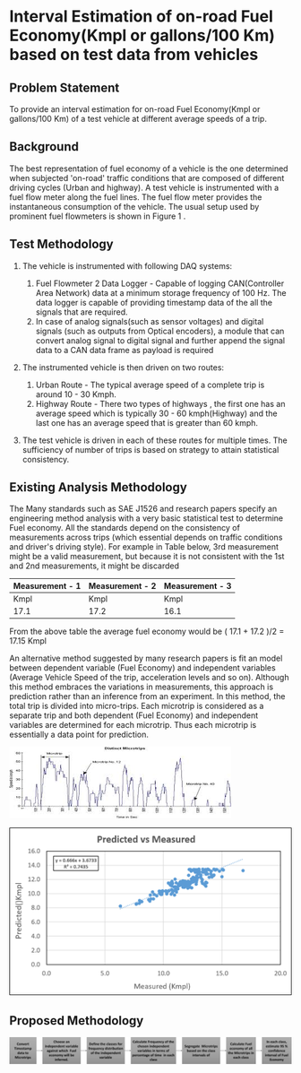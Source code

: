 # Interval Estimation of on-road Fuel Economy(Kmpl or gallons/100 Km) based on test data from vehicles
## Problem Statement
To provide an interval estimation for on-road Fuel Economy(Kmpl or gallons/100 Km) of a test vehicle at different average speeds of a trip.

## Background
The best representation of fuel economy of a vehicle is the one determined when subjected 'on-road' traffic conditions that are composed of different driving cycles (Urban and highway). A test vehicle is instrumented with a fuel flow meter along the fuel lines. The fuel flow meter provides the instantaneous consumption of the vehicle. The usual setup used by prominent fuel flowmeters is shown in Figure 1 .

## Test Methodology
1. The vehicle is instrumented with following DAQ systems:
   1. Fuel Flowmeter
   2 Data Logger - Capable of logging CAN(Controller Area Network) data at a minimum storage frequency of 100 Hz. The data logger is      capable of providing timestamp data of the all the signals that are required.
   3. In case of analog signals(such as sensor voltages) and digital signals (such as outputs from Optical encoders), a module that can convert analog signal to digital signal and further append the signal data to a  CAN data frame as payload is required
2. The instrumented vehicle is then driven on two routes:
      1. Urban Route - The typical average speed of a complete trip is around 10 - 30 Kmph.
      2. Highway Route - There two types of highways , the first one has an average speed which is typically 30 - 60 kmph(Highway) and the last one has an average speed that is greater than 60 kmph.

3. The test vehicle is driven in each of these routes for multiple times. The sufficiency of number of trips is based on strategy to attain statistical consistency.

## Existing Analysis Methodology

The Many standards such as SAE J1526 and research papers specify an engineering method analysis with a very basic statistical test to determine Fuel economy. All the standards depend on the consistency of measurements across trips (which essential depends on traffic conditions and driver's driving style). For example in Table below, 3rd measurement might be a valid measurement, but because it is not consistent with the 1st and 2nd measurements, it might be discarded

| Measurement - 1 | Measurement - 2 | Measurement - 3 |
| --------------- | -------------- | ---------------- |
| Kmpl | Kmpl | Kmpl |
| 17.1 | 17.2 | 16.1 |

From the above table the average fuel economy would be ( 17.1 + 17.2 )/2  = 17.15 Kmpl

An alternative method suggested by many research papers is fit an model between dependent variable (Fuel Economy) and independent variables (Average Vehicle Speed of the trip, acceleration levels and so on). Although this method embraces the variations in measurements, this approach is prediction rather than an inference from an experiment.
In this method, the total trip is divided into micro-trips. Each microtrip is considered as a separate trip and both dependent (Fuel Economy) and independent variables are determined for each microtrip. Thus each microtrip is essentially a data point for prediction.

![images](https://github.com/rohitsaikiran91/Inferential-Statistics-on-Automotive-test-data/blob/master/Interval_Estimation_of_Fuel_Economy_Test_Vehicle/Dumpt/MT_Example.jfif)

![images](https://github.com/rohitsaikiran91/Inferential-Statistics-on-Automotive-test-data/blob/master/Interval_Estimation_of_Fuel_Economy_Test_Vehicle/Dumpt/Prediction.PNG)

## Proposed Methodology

![images](https://github.com/rohitsaikiran91/Inferential-Statistics-on-Automotive-test-data/blob/master/Interval_Estimation_of_Fuel_Economy_Test_Vehicle/Dumpt/Methodology.png)
